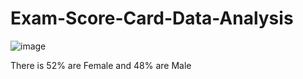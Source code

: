 # Exam-Score-Card-Data-Analysis

![image](https://user-images.githubusercontent.com/85886921/166405990-81bb5eb9-578a-48b2-b4f2-daf30fc57bf0.png)

There is 52% are Female and 48% are Male
